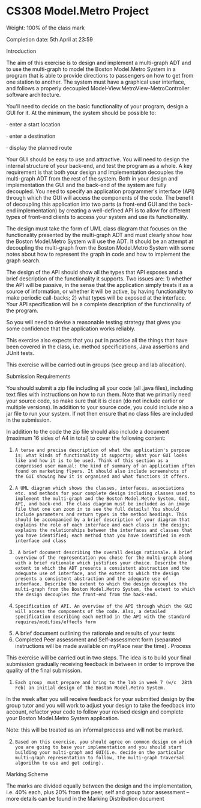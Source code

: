 # CS308 Model.Metro Project

Weight: 100% of the class mark

Completion date: 5th April at 23:59

Introduction

The aim of this exercise is to design and implement a multi-graph ADT and to use the multi-graph to model the Boston Model.Metro System in a program that is able to provide directions to passengers on how to get from one station to another. The system must have a graphical user interface, and follows a properly decoupled Model-View.MetroView-MetroController software architecture.

You'll need to decide on the basic functionality of your program, design a GUI for it. At the minimum, the system should be possible to:

·      enter a start location

·      enter a destination

·      display the planned route

Your GUI should be easy to use and attractive. You will need to design the internal structure of your back-end, and test the program as a whole. A key requirement is that both your design and implementation decouples the multi-graph ADT from the rest of the system.  Both in your design and implementation the GUI and the back-end of the system are fully decoupled.  You need to specify an application programmer's interface (API) through which the GUI will access the components of the code. The benefit of decoupling this application into two parts (a front-end GUI and the back-end implementation) by creating a well-defined API is to allow for different types of front-end clients to access your system and use its functionality. 

The design must take the form of UML class diagram that focuses on the functionality presented by the multi-graph ADT and must clearly show how the Boston Model.Metro System will use the ADT. It should be an attempt at decoupling the multi-graph from the Boston Model.Metro System with some notes about how to represent the graph in code and how to implement the graph search.

The design of the API should show all the types that API exposes and a brief description of the functionality it supports. Two issues are: 1) whether the API will be passive, in the sense that the application simply treats it as a source of information, or whether it will be active, by having functionality to make periodic call-backs; 2) what types will be exposed at the interface. Your API specification will be a complete description of the functionality of the program.

So you will need to devise a reasonable testing strategy that gives you some confidence that the application works reliably. 

This exercise also expects that you put in practice all the things that have been covered in the class, i.e. method specifications, Java assertions and JUnit tests.

This exercise will be carried out in groups (see group and lab allocation).

Submission Requirements

You should submit a zip file including all your code (all .java files), including text files with instructions on how to run them. Note that we primarily need your source code, so make sure that it is clean (do not include earlier or multiple versions). In addition to your source code, you could include also a jar file to run your system. If not then ensure that no class files are included in the submission.

In addition to the code the zip file should also include a document (maximum 16 sides of A4 in total) to cover the following content:

1.     A terse and precise description of what the application's purpose is; what kinds of functionality it supports; what your GUI looks like and how it is to be used. Think of this section as a compressed user manual: the kind of summary of an application often found on marketing flyers. It should also include screenshots of the GUI showing how it is organised and what functions it offers. 

2.     A UML diagram which shows the classes, interfaces, associations etc. and methods for your complete design including classes used to implement the multi-graph and the Boston Model.Metro System, GUI, API, and back-end. The class diagram must be included as an image file that one can zoom in to see the full details! You should include parameters and return types in the method headings. This should be accompanied by a brief description of your diagram that explains the role of each interface and each class in the design; explains the relationships between the interfaces and classes that you have identified; each method that you have identified in each interface and class

3.      A brief document describing the overall design rationale. A brief overview of the representation you chose for the multi-graph along with a brief rationale which justifies your choice. Describe the extent to which the ADT presents a consistent abstraction and the adequate use of interface, and the extent to which the design presents a consistent abstraction and the adequate use of interface. Describe the extent to which the design decouples the multi-graph from the Boston Model.Metro System, the extent to which the design decouples the front-end from the back-end.

4.     Specification of API. An overview of the API through which the GUI will access the components of the code. Also, a detailed specification describing each method in the API with the standard requires/modifies/effects form

5. A brief document outlining the rationale and results of your tests
6. Completed Peer assessment and Self-assessment form (separated instructions will be made available on myPlace near the time)  .
Process

This exercise will be carried out in two steps. The idea is to build your final submission gradually receiving feedback in between in order to improve the quality of the final submission.

1.     Each group  must prepare and bring to the lab in week 7 (w/c  28th Feb) an initial design of the Boston Model.Metro System.

In the week after you will receive feedback for your submitted design by the group tutor and you will work to adjust your design to take the feedback into account,  refactor your code to follow your revised design and complete your Boston Model.Metro System application.

Note: this will be treated as an informal process and will not be marked. 

2.     Based on this exercise, you should agree on common design on which you are going to base your implementation and you should start building your multi-graph and GUI(i.e. decide on the particular multi-graph representation to follow, the multi-graph traversal algorithm to use and get coding). 

Marking Scheme

The marks are divided equally between the design and the implementation, i.e. 40% each, plus 20% from the peer, self and group tutor assessment – more details can be found in the Marking Distribution document
